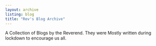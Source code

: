 ```yaml
---
layout: archive
listing: blog
title: "Rev's Blog Archive"
---
```


A Collection of Blogs by the Reverend. They were Mostly written during lockdown to encourage us all.
